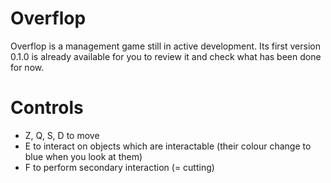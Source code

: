 # Overflop

Overflop is a management game still in active development. Its first version 0.1.0 is already available for you to review it and check what has been done for now.

# Controls

- Z, Q, S, D to move
- E to interact on objects which are interactable (their colour change to blue when you look at them)
- F to perform secondary interaction (= cutting)
